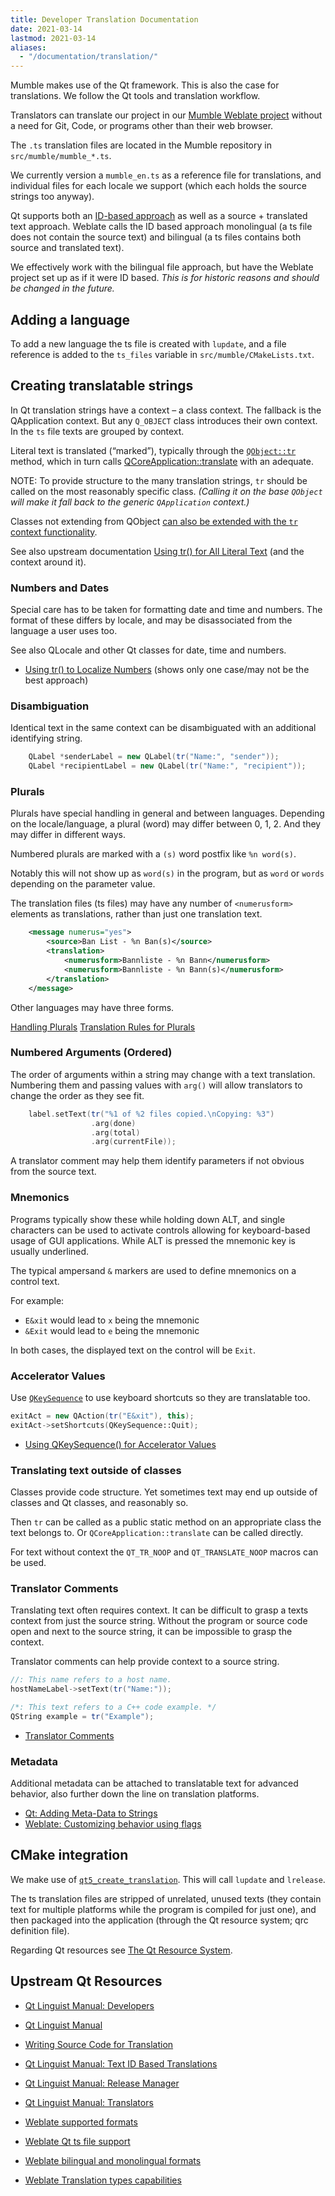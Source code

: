 ```yaml
---
title: Developer Translation Documentation
date: 2021-03-14
lastmod: 2021-03-14
aliases:
  - "/documentation/translation/"
---
```


Mumble makes use of the Qt framework. This is also the case for translations. We follow the Qt tools and translation
workflow.

Translators can translate our project in our
[Mumble Weblate project](https://hosted.weblate.org/projects/mumble/mumble-client/) without a need for Git, Code, or
programs other than their web browser.

The `.ts` translation files are located in the Mumble repository in `src/mumble/mumble_*.ts`.

We currently version a `mumble_en.ts` as a reference file for translations, and individual files for each locale we
support (which each holds the source strings too anyway).

Qt supports both an [ID-based approach](https://doc.qt.io/qt-5/linguist-id-based-i18n.html) as well as a source +
translated text approach. Weblate calls the ID based approach monolingual (a ts file does not contain the source text)
and bilingual (a ts files contains both source and translated text).

We effectively work with the bilingual file approach, but have the Weblate project set up as if it were ID based. _This
is for historic reasons and should be changed in the future._

## Adding a language

To add a new language the ts file is created with `lupdate`, and a file reference is added to the `ts_files` variable in
`src/mumble/CMakeLists.txt`.

## Creating translatable strings

In Qt translation strings have a context – a class context. The fallback is the QApplication context. But any `Q_OBJECT`
class introduces their own context. In the `ts` file texts are grouped by context.

Literal text is translated (“marked”), typically through the [`QObject::tr`](https://doc.qt.io/qt-5/qobject.html#tr)
method, which in turn calls [QCoreApplication::translate](https://doc.qt.io/qt-5/qcoreapplication.html#translate) with
an adequate.

NOTE: To provide structure to the many translation strings, `tr` should be called on the most reasonably specific class.
_(Calling it on the base `QObject` will make it fall back to the generic `QApplication` context.)_

Classes not extending from QObject
[can also be extended with the `tr` context functionality](https://doc.qt.io/qt-5/i18n-source-translation.html#translating-non-qt-classes).

See also upstream documentation
[Using tr() for All Literal Text](https://doc.qt.io/qt-5/i18n-source-translation.html#using-tr-for-all-literal-text)
(and the context around it).

### Numbers and Dates

Special care has to be taken for formatting date and time and numbers. The format of these differs by locale, and may be
disassociated from the language a user uses too.

See also QLocale and other Qt classes for date, time and numbers.

- [Using tr() to Localize Numbers](https://doc.qt.io/qt-5/i18n-source-translation.html#using-tr-to-localize-numbers)
  (shows only one case/may not be the best approach)

### Disambiguation

Identical text in the same context can be disambiguated with an additional identifying string.

```c++
    QLabel *senderLabel = new QLabel(tr("Name:", "sender"));
    QLabel *recipientLabel = new QLabel(tr("Name:", "recipient"));
```

### Plurals

Plurals have special handling in general and between languages. Depending on the locale/language, a plural (word) may
differ between 0, 1, 2. And they may differ in different ways.

Numbered plurals are marked with a `(s)` word postfix like `%n word(s)`.

Notably this will not show up as `word(s)` in the program, but as `word` or `words` depending on the parameter value.

The translation files (ts files) may have any number of `<numerusform>` elements as translations, rather than just one
translation text.

```xml
    <message numerus="yes">
        <source>Ban List - %n Ban(s)</source>
        <translation>
            <numerusform>Bannliste - %n Bann</numerusform>
            <numerusform>Bannliste - %n Bann(s)</numerusform>
        </translation>
    </message>
```

Other languages may have three forms.

[Handling Plurals](https://doc.qt.io/qt-5/i18n-source-translation.html#handling-plurals)
[Translation Rules for Plurals](https://doc.qt.io/qt-5/i18n-plural-rules.html)

### Numbered Arguments (Ordered)

The order of arguments within a string may change with a text translation. Numbering them and passing values with
`arg()` will allow translators to change the order as they see fit.

```c++
    label.setText(tr("%1 of %2 files copied.\nCopying: %3")
                  .arg(done)
                  .arg(total)
                  .arg(currentFile));
```

A translator comment may help them identify parameters if not obvious from the source text.

### Mnemonics

Programs typically show these while holding down ALT, and single characters can be used to activate controls allowing
for keyboard-based usage of GUI applications. While ALT is pressed the mnemonic key is usually underlined.

The typical ampersand `&` markers are used to define mnemonics on a control text.

For example:

- `E&xit` would lead to `x` being the mnemonic
- `&Exit` would lead to `e` being the mnemonic

In both cases, the displayed text on the control will be `Exit`.

### Accelerator Values

Use [`QKeySequence`](https://doc.qt.io/qt-5/qkeysequence.html) to use keyboard shortcuts so they are translatable too.

```c++
exitAct = new QAction(tr("E&xit"), this);
exitAct->setShortcuts(QKeySequence::Quit);
```

- [Using QKeySequence() for Accelerator Values](https://doc.qt.io/qt-5/i18n-source-translation.html#using-qkeysequence-for-accelerator-values)

### Translating text outside of classes

Classes provide code structure. Yet sometimes text may end up outside of classes and Qt classes, and reasonably so.

Then `tr` can be called as a public static method on an appropriate class the text belongs to. Or
`QCoreApplication::translate` can be called directly.

For text without context the `QT_TR_NOOP` and `QT_TRANSLATE_NOOP` macros can be used.

### Translator Comments

Translating text often requires context. It can be difficult to grasp a texts context from just the source string.
Without the program or source code open and next to the source string, it can be impossible to grasp the context.

Translator comments can help provide context to a source string.

```c++
//: This name refers to a host name.
hostNameLabel->setText(tr("Name:"));

/*: This text refers to a C++ code example. */
QString example = tr("Example");
```

- [Translator Comments](https://doc.qt.io/qt-5/i18n-source-translation.html#translator-comments)

### Metadata

Additional metadata can be attached to translatable text for advanced behavior, also further down the line on
translation platforms.

- [Qt: Adding Meta-Data to Strings](https://doc.qt.io/qt-5/i18n-source-translation.html#adding-meta-data-to-strings)
- [Weblate: Customizing behavior using flags](https://docs.weblate.org/en/latest/admin/checks.html#custom-checks)

## CMake integration

We make use of [`qt5_create_translation`](https://doc.qt.io/qt-5/qtlinguist-cmake-qt5-create-translation.html). This
will call `lupdate` and `lrelease`.

The ts translation files are stripped of unrelated, unused texts (they contain text for multiple platforms while the
program is compiled for just one), and then packaged into the application (through the Qt resource system; qrc
definition file).

Regarding Qt resources see [The Qt Resource System](https://doc.qt.io/qt-5/resources.html).

## Upstream Qt Resources

- [Qt Linguist Manual: Developers](https://doc.qt.io/qt-5/linguist-programmers.html)
- [Qt Linguist Manual](https://doc.qt.io/qt-5/qtlinguist-index.html)
- [Writing Source Code for Translation](https://doc.qt.io/qt-5/i18n-source-translation.html)
- [Qt Linguist Manual: Text ID Based Translations](https://doc.qt.io/qt-5/linguist-id-based-i18n.html)
- [Qt Linguist Manual: Release Manager](https://doc.qt.io/qt-5/linguist-manager.html)
- [Qt Linguist Manual: Translators](https://doc.qt.io/qt-5/linguist-translators.html)

- [Weblate supported formats](https://docs.weblate.org/en/latest/formats.html#formats)
- [Weblate Qt ts file support](https://docs.weblate.org/en/latest/formats.html#qt-linguist-ts)
- [Weblate bilingual and monolingual formats](https://docs.weblate.org/en/latest/formats.html#bimono)
- [Weblate Translation types capabilities](https://docs.weblate.org/en/latest/formats.html#translation-types-capabilities)
